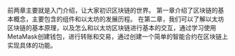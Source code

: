 前两章主要就是入门介绍，让大家初识区块链的世界。
第一章介绍了区块链的基本概念，主要包含的组件和以太坊的发展历程。
在第二章，我们可以了解以太坊区块链的基本原理，以及怎么和以太坊区块链进行基本的交互，通过学习使用MetaMask创建钱包，进行转账和交易，通过创建一个简单的智能合约在区块链上实现具体的功能。
